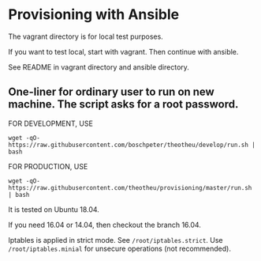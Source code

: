 
# Provisioning with Ansible

The vagrant directory is for local test purposes.

If you want to test local, start with vagrant. Then continue with ansible.

See README in vagrant directory and ansible directory.

## One-liner for ordinary user to run on new machine. The script asks for a root password. 

FOR DEVELOPMENT, USE

`wget -qO- https://raw.githubusercontent.com/boschpeter/theotheu/develop/run.sh | bash`



FOR PRODUCTION, USE

`wget -qO- https://raw.githubusercontent.com/theotheu/provisioning/master/run.sh | bash`


It is tested on Ubuntu 18.04. 

If you need 16.04 or 14.04, then checkout the branch 16.04.

Iptables is applied in strict mode. See `/root/iptables.strict`. Use `/root/iptables.minial` for unsecure operations (not recommended).
